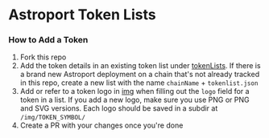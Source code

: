 # Astroport Token Lists

### How to Add a Token

1. Fork this repo
2. Add the token details in an existing token list under [tokenLists](/tokenLists). If there is a brand new Astroport deployment on a chain that's not already tracked in this repo, create a new list with the name `chainName` + `tokenlist.json`
3. Add or refer to a token logo in [img](/img) when filling out the `logo` field for a token in a list. If you add a new logo, make sure you use PNG or PNG and SVG versions. Each logo should be saved in a subdir at `/img/TOKEN_SYMBOL/`
4. Create a PR with your changes once you're done
